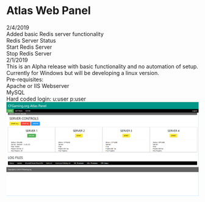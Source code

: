 # Atlas Web Panel

2/4/2019<br>
Added basic Redis server functionality<br>
Redis Server Status<br>
Start Redis Server<br>
Stop Redis Server<br>
2/1/2019<br>
This is an Alpha release with basic functionality and no automation of setup.<br>
Currently for Windows but will be developing a linux version.<br>
Pre-requisites:<br>
Apache or IIS Webserver<br>
MySQL<br>
Hard coded login: u:user p:user<br>
![alt text](https://github.com/jwlionking/Atlas-Web-Panel/blob/master/Atlas-Web-Panel.png)
